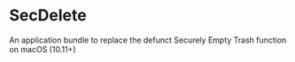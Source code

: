 # SecDelete
An application bundle to replace the defunct Securely Empty Trash function on macOS (10.11+)
